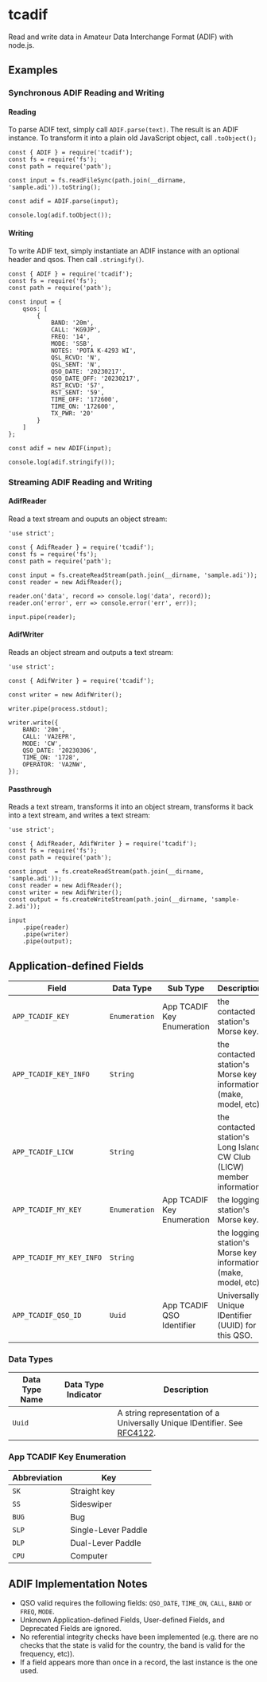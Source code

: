 # tcadif

Read and write data in Amateur Data Interchange Format (ADIF) with node.js.

## Examples

### Synchronous ADIF Reading and Writing

#### Reading

To parse ADIF text, simply call `ADIF.parse(text)`. The result is an ADIF
instance. To transform it into a plain old JavaScript object, call `.toObject();`

```
const { ADIF } = require('tcadif');
const fs = require('fs');
const path = require('path');

const input = fs.readFileSync(path.join(__dirname, 'sample.adi')).toString();

const adif = ADIF.parse(input);

console.log(adif.toObject());
```

#### Writing

To write ADIF text, simply instantiate an ADIF instance with an optional header
and qsos. Then call `.stringify()`.

```
const { ADIF } = require('tcadif');
const fs = require('fs');
const path = require('path');

const input = {
    qsos: [
        {
            BAND: '20m',
            CALL: 'KG9JP',
            FREQ: '14',
            MODE: 'SSB',
            NOTES: 'POTA K-4293 WI',
            QSL_RCVD: 'N',
            QSL_SENT: 'N',
            QSO_DATE: '20230217',
            QSO_DATE_OFF: '20230217',
            RST_RCVD: '57',
            RST_SENT: '59',
            TIME_OFF: '172600',
            TIME_ON: '172600',
            TX_PWR: '20'
        }
    ]
};

const adif = new ADIF(input);

console.log(adif.stringify());
```

### Streaming ADIF Reading and Writing

#### AdifReader

Read a text stream and ouputs an object stream:

```
'use strict';

const { AdifReader } = require('tcadif');
const fs = require('fs');
const path = require('path');

const input = fs.createReadStream(path.join(__dirname, 'sample.adi'));
const reader = new AdifReader();

reader.on('data', record => console.log('data', record));
reader.on('error', err => console.error('err', err));

input.pipe(reader);
```

#### AdifWriter

Reads an object stream and outputs a text stream:

```
'use strict';

const { AdifWriter } = require('tcadif');

const writer = new AdifWriter();

writer.pipe(process.stdout);

writer.write({
    BAND: '20m',
    CALL: 'VA2EPR',
    MODE: 'CW',
    QSO_DATE: '20230306',
    TIME_ON: '1728',
    OPERATOR: 'VA2NW',
});
```

#### Passthrough

Reads a text stream, transforms it into an object stream, transforms it
back into a text stream, and writes a text stream:

```
'use strict';

const { AdifReader, AdifWriter } = require('tcadif');
const fs = require('fs');
const path = require('path');

const input  = fs.createReadStream(path.join(__dirname, 'sample.adi'));
const reader = new AdifReader();
const writer = new AdifWriter();
const output = fs.createWriteStream(path.join(__dirname, 'sample-2.adi'));

input
    .pipe(reader)
    .pipe(writer)
    .pipe(output);
```

## Application-defined Fields

| Field | Data Type | Sub Type | Description |
|------------|------|-----|----|
| `APP_TCADIF_KEY` | `Enumeration` | App TCADIF Key Enumeration | the contacted station's Morse key. |
| `APP_TCADIF_KEY_INFO` | `String` |  | the contacted station's Morse key information (make, model, etc). |
| `APP_TCADIF_LICW` | `String` |   | the contacted station's Long Island CW Club (LICW) member information. |
| `APP_TCADIF_MY_KEY` | `Enumeration` | App TCADIF Key Enumeration | the logging station's Morse key. |
| `APP_TCADIF_MY_KEY_INFO` | `String` |  | the logging station's Morse key information (make, model, etc). |
| `APP_TCADIF_QSO_ID` | `Uuid` | App TCADIF QSO Identifier | Universally Unique IDentifier (UUID) for this QSO. |

### Data Types

| Data Type Name | Data Type Indicator | Description |
|----------------|---------------------|-------------|
| `Uuid` | | A string representation of a Universally Unique IDentifier. See [RFC4122](https://datatracker.ietf.org/doc/html/rfc4122). |

### App TCADIF Key Enumeration

| Abbreviation | Key |
|------|-------------|
| `SK` | Straight key |
| `SS` | Sideswiper |
| `BUG` | Bug |
| `SLP` | Single-Lever Paddle |
| `DLP` | Dual-Lever Paddle |
| `CPU` | Computer |

## ADIF Implementation Notes

- QSO valid requires the following fields: `QSO_DATE`, `TIME_ON`, `CALL`, `BAND` or `FREQ`, `MODE`.
- Unknown Application-defined Fields, User-defined Fields, and Deprecated Fields are ignored.
- No referential integrity checks have been implemented (e.g. there are no checks that the state is valid for the country, the band is valid for the frequency, etc)).
- If a field appears more than once in a record, the last instance is the one used.
